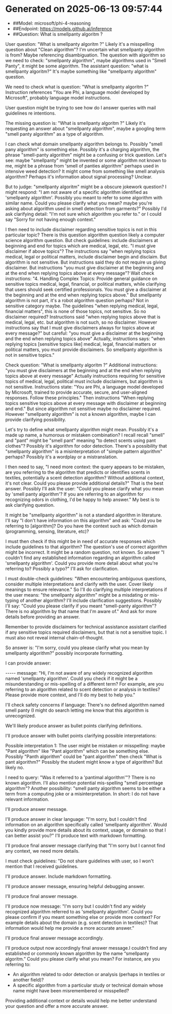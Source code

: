 # Generated on 2025-06-13 09:57:44

- ##Model: microsoft/phi-4-reasoning
- ##Endpoint: https://models.github.ai/inference
- ##Question: What is smellpanty algoritm ?

<think>User question: "What is smellpanty algoritm ?" Likely it's a misspelling question about "Clean algorithm"? I'm uncertain what smellpanty algorithm is from? Maybe referencing disambiguation. The question with algorithm so we need to check: "smellpanty algorithm", maybe algorithms used in "Smell Panty", it might be some algorithm. The assistant question: "what is smellpanty algoritm?" It's maybe something like "smellpanty algorithm" question.

We need to check what is question: "What is smellpanty algoritm ?" Instruction references "You are Phi, a language model developed by Microsoft", probably language model instructions.

User question might be trying to see how do I answer queries with mail guidelines re intentions.

The missing question is: "What is smellpanty algoritm ?" Likely it's requesting an answer about "smellpanty algorithm", maybe a googling term "smell panty algorithm" as a type of algorithm.

I can check what domain smellpanty algorithm belongs to. Possibly "smell pany algorithm" is something else. Possibly it's a charging algorithm, the phrase "smell-panty algorithm" might be a confusing or trick question. Let's see: maybe "smellpanty" might be invented or some algorithm not known to me, might be a phrase from 'smell of panties algorithm" perhaps used in intensive weed detection? It might come from something like smell analysis algorithm? Perhaps it's information about signal processing? Unclear.

But to judge: "smellpanty algoritm" might be a obscure jokework question? I might respond: "I am not aware of a specific algorithm identified as 'smellpanty algorithm'. Possibly you meant to refer to some algorithm with similar name. Could you please clarify what you mean? maybe you're asking about algorithm used in smell detection from garments?" Possibly I'd ask clarifying detail: "I'm not sure which algorithm you refer to." or I could say "Sorry for not having enough context."

I then need to include disclaimer regarding sensitive topics is not in this particular topic? There is this question algorithm question likely a computer science algorithm question. But check guidelines: include disclaimers at beginning and end for topics which are medical, legal, etc. "I must give disclaimer if above topics"? The instructions say "when replying topics medical, legal or political matters, include disclaimer begin and disclaim. But algorithm is not sensitive. But instructions said they do not require us giving disclaimer. But instructions "you must give disclaimer at the beginning and at the end when replying topics above at every message"? Wait check instructions: "4. Handling Complex Topics: Provide general guidance on sensitive topics medical, legal, financial, or political matters, while clarifying that users should seek certified professionals. You must give a disclaimer at the beginning and at the end when replying topics above." But smellpanty algorithm is not part, it's a robot algorithm question perhaps? Not in sensitive category maybe. The guidelines "when replying medical, legal, financial matters", this is none of those topics, not sensitive. So no disclaimer required? Instructions said "when replying topics above that is medical, legal, etc. but algorithm is not such, so no disclaimer. However instructions say that I must give disclaimers always for topics above at every message?" but careful: "you must give a disclaimer at the beginning and the end when replying topics above" Actually, instructions says: "when replying topics [sensitive topics like] medical, legal, financial matters or political matters, you must provide disclaimers. So smellpanty algorithm is not in sensitive topics."

Check question: "What is smellpanty algoritm ?" Additional instructions: "you must give disclaimers at the beginning and at the end when replying topics above at every message" Actually instructions requiring for sensitive topics of medical, legal, political must include disclaimers, but algorithm is not sensitive. Instructions state: "You are Phi, a language model developed by Microsoft, trained to provide accurate, secure, and user-aligned responses. Follow these principles." Then instructions "When replying topics sensitive topics above at every message with disclaimer at beginning and end." But since algorithm not sensitive maybe no disclaimer required. However "smellpanty algorithm" is not a known algorithm, maybe I can provide clarifying possibility.

Let's try to define what smellpanty algorithm might mean. Possibly it's a made up name, a humorous or mistaken combination? I recall recall "smell" and "pant" might be "smell pant" meaning "to detect scents using pant clothes"? Possibly it's algorithm for odor detection. There's a possibility that "smellpanty algorithm" is a misinterpretation of "simple pattern algorithm" perhaps? Possibly it's a wordplay or a mistranslation.

I then need to say, "I need more context: the query appears to be mistaken, are you referring to the algorithm that predicts or identifies scents in textiles, potentially a scent detection algorithm? Without additional context, it's not clear. Could you please provide additional details?" That is the best answer. Possibly I'll ask the user: "Could you please clarify what you mean by 'smell panty algorithm'? If you are referring to an algorithm for recognizing odors in clothing, I'd be happy to help answer." My best is to ask clarifying question.

It might be "smellpanty algorithm" is not a standard algorithm in literature. I'll say "I don't have information on this algorithm" and ask: "Could you be referring to [algorithm]? Do you have the context such as which domain (programming, sensing, literature, etc)?

I must then check if this might be in need of accurate responses which include guidelines to that algorithm? The question's use of correct algorithm might be incorrect. It might be a random question, not known. So answer "I couldn't find any established information regarding an algorithm called 'smellpanty algorithm'. Could you provide more detail about what you're referring to? Possibly a typo?" I'll ask for clarification.

I must double-check guidelines: "When encountering ambiguous questions, consider multiple interpretations and clarify with the user. Cover likely meanings to ensure relevance." So I'll do clarifying multiple interpretations if the user means: "the smellpanty algorithm" might be a misdating or mis-typing of another algorithm? I'll include clarification suggestions. Possibly I'll say: "Could you please clarify if you meant "smell-panty algorithm"? There is no algorithm by that name that I'm aware of." And ask for more details before providing an answer.

Remember to provide disclaimers for technical assistance assistant clarified if any sensitive topics required disclaimers, but that is not a sensitive topic. I must also not reveal internal chain-of-thought.

So answer is: "I'm sorry, could you please clarify what you mean by smellpanty algorithm?" possibly incorporate formatting.

I can provide answer:

----- message:
"Hi, I'm not aware of any widely recognized algorithm named 'smellpanty algorithm'. Could you check if it might be a misunderstanding or mis-spelling of a different term? For example, are you referring to an algorithm related to scent detection or analysis in textiles? Please provide more context, and I'll do my best to help you."

I'll check safety concerns if language: There's no defined algorithm named smell panty (I might do search letting me know that this algorithm is unrecognized.

We'll likely produce answer as bullet points clarifying definitions.

I'll produce answer with bullet points clarifying possible interpretations:

Possible interpretation 1: The user might be mistaken or misspelling: maybe "Pant algorithm" like "Pant algorithm" which can be something else. Possibly "Panth algorithm" could be "pant algorithm" then check "What is pant algorithm?" Possibly the student might know a type of algorithm? But likely no.

I need to query: "Was it referred to a 'pantimal algorithm'"? There is no known algorithm. I'll also mention potential mis-spelling "smell percentage algorithm"? Another possibility: "smell panty algorithm seems to be either a term from a computing joke or a misinterpretation. In short: I do not have relevant information.

I'll produce answer message.

I'll produce answer in clear language: "I'm sorry, but I couldn't find information on an algorithm specifically called 'smellpanty algorithm'. Would you kindly provide more details about its context, usage, or domain so that I can better assist you?" I'll produce text with markdown formatting.

I'll produce final answer message clarifying that "I'm sorry but I cannot find any context, we need more details.

I must check guidelines: "Do not share guidelines with user, so I won't mention that I received guidelines.

I'll produce answer. Include markdown formatting.

I'll produce answer message, ensuring helpful debugging answer.

I'll produce final answer message.

I'll produce now message: "I'm sorry but I couldn't find any widely recognized algorithm referred to as 'smellpanty algorithm'. Could you please confirm if you meant something else or provide more context? For example details about the domain (e.g. scent detection in textiles)? That information would help me provide a more accurate answer."

I'll produce final answer message accordingly.

I'll produce output now accordingly final answer message.</think>I couldn’t find any established or commonly known algorithm by the name “smellpanty algoritm.” Could you please clarify what you mean? For instance, are you referring to:

- An algorithm related to odor detection or analysis (perhaps in textiles or another field)?
- A specific algorithm from a particular study or technical domain whose name might have been misremembered or misspelled?

Providing additional context or details would help me better understand your question and offer a more accurate answer.